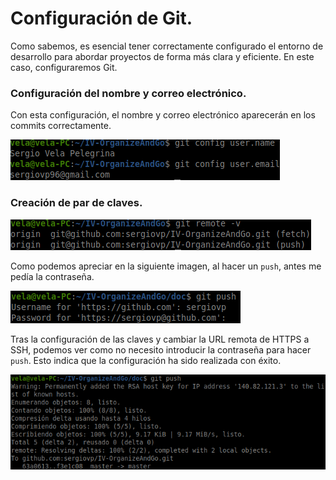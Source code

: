 # Configuración de Git.

Como sabemos, es esencial tener correctamente configurado el entorno de desarrollo para abordar proyectos de forma más clara y eficiente. En este caso, configuraremos Git.

### Configuración del nombre y correo electrónico.

Con esta configuración, el nombre y correo electrónico aparecerán en los commits correctamente.

![imagen de la configuración](https://github.com/sergiovp/IV-OrganizeAndGo/blob/master/doc/images/git_nombre_correo.png)

### Creación de par de claves.

![imagen de la configuración](https://github.com/sergiovp/IV-OrganizeAndGo/blob/master/doc/images/git_ssh_keys.png)

Como podemos apreciar en la siguiente imagen, al hacer un `push`, antes me pedía la contraseña.

![imagen de la configuración](https://github.com/sergiovp/IV-OrganizeAndGo/blob/master/doc/images/git_pass.png)

Tras la configuración de las claves y cambiar la URL remota de HTTPS a SSH, podemos ver como no necesito introducir la contraseña para hacer `push`. Esto indica que la configuración ha sido realizada con éxito.

![imagen de la configuración](https://github.com/sergiovp/IV-OrganizeAndGo/blob/master/doc/images/git_no_pass.png)